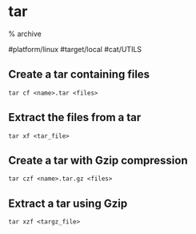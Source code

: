 # tar

% archive

#platform/linux #target/local #cat/UTILS 

## Create a tar containing files
```
tar cf <name>.tar <files>
```

## Extract the files from a tar
```
tar xf <tar_file>
```

## Create a tar with Gzip compression
```
tar czf <name>.tar.gz <files> 
```

## Extract a tar using Gzip
```
tar xzf <targz_file>
```
